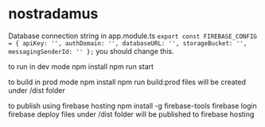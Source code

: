 # nostradamus
Database connection string in app.module.ts
`export const FIREBASE_CONFIG = {
  apiKey: '',
  authDomain: '',
  databaseURL: '',
  storageBucket: '',
  messagingSenderId: ''
};`
you should change this.



to run in dev mode
    npm install
    npm run start

to build in prod mode
    npm install
    npm run build:prod
files will be created under /dist folder

to publish using firebase hosting
    npm install -g firebase-tools
    firebase login
    firebase deploy
files under /dist folder will be published to firebase hosting


    
